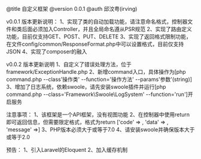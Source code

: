 @title 自定义框架
@version 0.0.1
@auth 邱汶粤(irving)

v0.0.1 版本更新说明：
1、实现了类的自动加载功能，请注意命名格式，控制器文件和类后面必须加入Controller，并且全局命名遵从PSR规范
2、实现了路由定义功能，目前仅支持GET、POST、PUT、DELETE
3、实现了返回格式限制功能，在文件config/common/ResponseFormat.php中可以设置格式，目前仅支持JSON
4、实现了composer的融入

v0.0.2 版本更新说明
1、自定义了错误处理方法，位于framework/ExceptionHandle.php
2、新增command入口，具体操作为[php command.php --class'操作类' --function='操作方法' --params'参数'(string)]
3、增加了日志系统，依赖swoole，请先安装swoole插件并运行[php command.php --class='Framework\Swoole\LogSystem' --function='run']开启服务

注意事项：
1、该框架是一个API框架，没有视图功能
2、在控制器中使用return即可返回信息，但需要限定格式，格式为return ['code' => , 'data' => , 'message' =>]
3、PHP版本必须大于或等于7.0
4、请安装swoole并确保版本大于或等于2.0

预告：
1、引入Laravel的Eloquent
2、加入缓存机制
